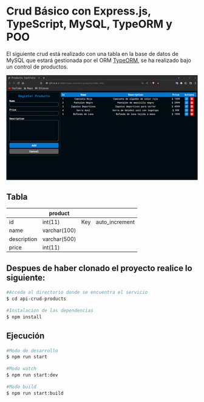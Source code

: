 # Crud Básico con Express.js, TypeScript, MySQL, TypeORM y POO

El siguiente crud está realizado con una tabla en la base de datos de MySQL que estará gestionada por el ORM [TypeORM](https://typeorm.io/), se ha realizado bajo un control de productos.

![imgage-crud](readme-img.png)

## Tabla

|             | product      |     |                |
| ----------- | ------------ | --- | -------------- |
| id          | int(11)      | Key | auto_increment |
| name        | varchar(100) |     |
| description | varchar(500) |     |
| price       | int(11)      |     |

## Despues de haber clonado el proyecto realice lo siguiente:

```bash
#Acceda al directorio donde se encuentra el servicio
$ cd api-crud-products
```

```bash
#Instalacion de las dependencias
$ npm install
```

## Ejecución 

```bash
#Modo de desarrollo
$ npm run start
```

```bash
#Modo watch
$ npm run start:dev
```

```bash
#Modo build
$ npm run start:build
```

